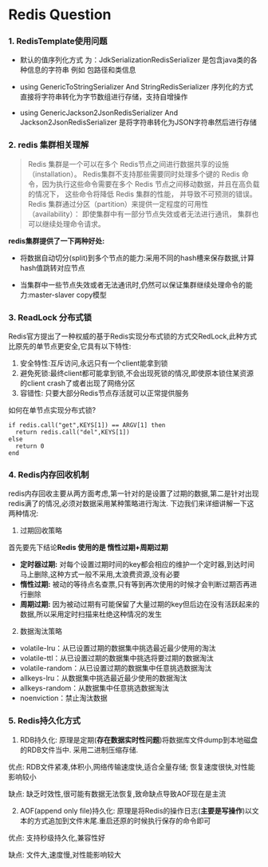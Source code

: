 # Redis Question 
### 1.  **RedisTemplate使用问题** 
 
  - 默认的值序列化方式 为：JdkSerializationRedisSerializer 是包含java类的各种信息的字符串 例如 包路径和类信息
  
  - using GenericToStringSerializer And StringRedisSerializer 序列化的方式直接将字符串转化为字节数组进行存储，支持自增操作

  - using GenericJackson2JsonRedisSerializer And Jackson2JsonRedisSerializer 是将字符串转化为JSON字符串然后进行存储


### 2. **redis 集群相关理解**

> Redis 集群是一个可以在多个 Redis节点之间进行数据共享的设施（installation）。 Redis集群不支持那些需要同时处理多个键的 Redis 命令，因为执行这些命令需要在多个 Redis 节点之间移动数据，并且在高负载的情况下， 这些命令将降低 Redis 集群的性能， 并导致不可预测的错误。 Redis 集群通过分区（partition）来提供一定程度的可用性（availability）： 即使集群中有一部分节点失效或者无法进行通讯， 集群也可以继续处理命令请求。

**redis集群提供了一下两种好处:**

- 将数据自动切分(split)到多个节点的能力:采用不同的hash槽来保存数据,计算hash值跳转对应节点

- 当集群中一些节点失效或者无法通讯时,仍然可以保证集群继续处理命令的能力:master-slaver
  copy模型


### 3. **ReadLock 分布式锁**

Redis官方提出了一种权威的基于Redis实现分布式锁的方式交RedLock,此种方式比原先的单节点更安全,它具有以下特性:
  
  1. 安全特性:互斥访问,永远只有一个client能拿到锁
  2. 避免死锁:最终client都可能拿到锁,不会出现死锁的情况,即使原本锁住某资源的client crash了或者出现了网络分区
3.   容错性: 只要大部分Redis节点存活就可以正常提供服务

如何在单节点实现分布式锁?

  ```
  if redis.call("get",KEYS[1]) == ARGV[1] then
    return redis.call("del",KEYS[1])
else
    return 0
end
  ```
  
  
### 4. **Redis内存回收机制**
redis内存回收主要从两方面考虑,第一针对的是设置了过期的数据,第二是针对出现redis满了的情况,必须对数据采用某种策略进行淘汰. 下边我们来详细讲解一下这两种情况:

1. 过期回收策略
  
  首先要先下结论**Redis 使用的是 惰性过期+周期过期**
  - **定时器过期:** 对每个设置过期时间的key都会相应的维护一个定时器,到达时间马上删除,这种方式一般不采用,太浪费资源,没有必要
  - **惰性过期:** 被动的等待点名查票,只有等到再次使用的时候才会判断过期否再进行删除
  - **周期过期:** 因为被动过期有可能保留了大量过期的key但后边在没有活跃起来的数据,所以采用定时扫描来杜绝这种情况的发生

2. 数据淘汰策略

  - volatile-lru：从已设置过期的数据集中挑选最近最少使用的淘汰
  - volatile-ttl：从已设置过期的数据集中挑选将要过期的数据淘汰
  - volatile-random：从已设置过期的数据集中任意挑选数据淘汰
  - allkeys-lru：从数据集中挑选最近最少使用的数据淘汰
  - allkeys-random：从数据集中任意挑选数据淘汰
  - noenviction：禁止淘汰数据

### 5. **Redis持久化方式**

  1. RDB持久化: 原理是定期(**存在数据实时性问题**)将数据库文件dump到本地磁盘的RDB文件当中. 采用二进制压缩存储.

  优点: RDB文件紧凑,体积小,网络传输速度快,适合全量存储; 恢复速度很快,对性能影响较小
  
  缺点: 缺乏时效性,很可能有数据无法恢复,致命缺点导致AOF现在是主流
  
  2. AOF(append only file)持久化: 原理是将Redis的操作日志(**主要是写操作**)以文本的方式追加到文件末尾.重启还原的时候执行保存的命令即可

  优点: 支持秒级持久化,兼容性好
  
  缺点: 文件大,速度慢,对性能影响较大 

  
  
  